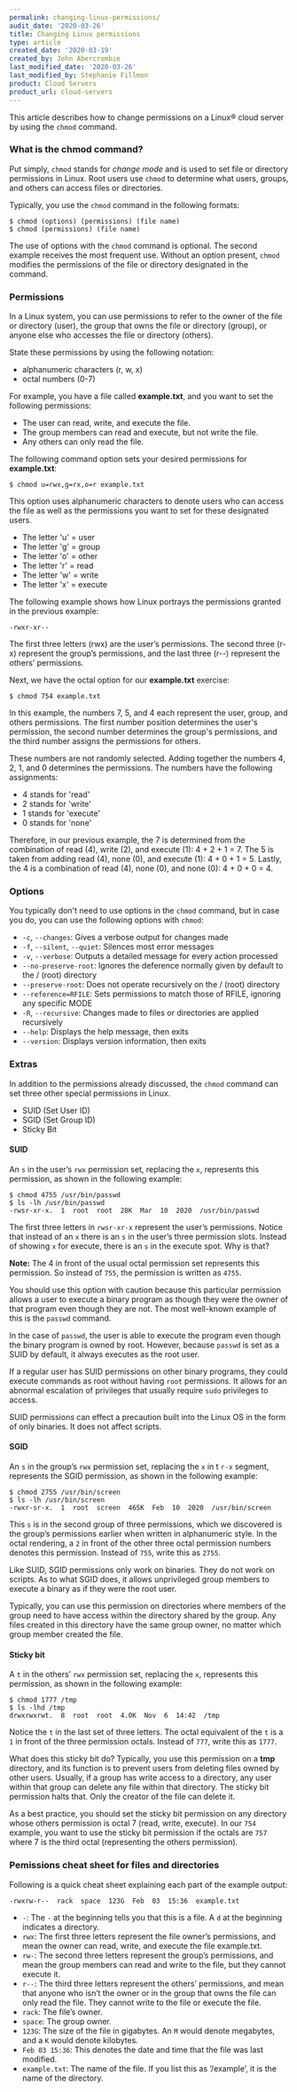 ```yaml
---
permalink: changing-linux-permissions/
audit_date: '2020-03-26'
title: Changing Linux permissions
type: article
created_date: '2020-03-19'
created_by: John Abercrombie
last_modified_date: '2020-03-26'
last_modified_by: Stephanie Fillmon
product: Cloud Servers
product_url: cloud-servers
---
```


This article describes how to change permissions on a Linux&reg; cloud server by using the `chmod` command.

### What is the chmod command?

Put simply, `chmod` stands for *change mode* and is used to set file or directory permissions in Linux. Root users use `chmod` to determine what users, groups, and others can access files or directories.

Typically, you use the `chmod` command in the following formats:

    $ chmod (options) (permissions) (file name)
    $ chmod (permissions) (file name)

The use of options with the `chmod` command is optional. The second example receives the most frequent use. Without an option present, `chmod` modifies the permissions of the file or directory designated in the command.

### Permissions

In a Linux system, you can use permissions to refer to the owner of the file or directory (user), the group that owns the file or directory (group), or anyone else who accesses the file or directory (others).

State these permissions by using the following notation:

  - alphanumeric characters (r, w, x)
  - octal numbers (0-7)

For example, you have a file called **example.txt**, and you want to set the following permissions:

  - The user can read, write, and execute the file.
  - The group members can read and execute, but not write the file.
  - Any others can only read the file.

The following command option sets your desired permissions for **example.txt**:

    $ chmod u=rwx,g=rx,o=r example.txt

This option uses alphanumeric characters to denote users who can access the file as well as the permissions you want to set for these designated users.

  - The letter 'u' = user
  - The letter 'g' = group
  - The letter 'o' = other
  - The letter 'r' = read
  - The letter 'w' = write
  - The letter 'x' = execute

The following example shows how Linux portrays the permissions granted in the previous example:

    -rwxr-xr--

The first three letters (rwx) are the user’s permissions. The second three (r-x) represent the group’s permissions, and the last three (r--) represent the others’ permissions.

Next, we have the octal option for our **example.txt** exercise:

    $ chmod 754 example.txt

In this example, the numbers 7, 5, and 4 each represent the user, group, and others permissions. The first number position determines the user's permission, the second number determines the group's permissions, and the third number assigns the permissions for others.

These numbers are not randomly selected. Adding together the numbers 4, 2, 1, and 0 determines the permissions. The numbers have the following assignments: 

  - 4 stands for 'read'
  - 2 stands for 'write'
  - 1 stands for 'execute'
  - 0 stands for 'none'

Therefore, in our previous example, the 7 is determined from the combination of read (4), write (2), and execute (1): 4 + 2 + 1 = 7. The 5 is taken from adding read (4), none (0), and execute (1): 4 + 0 + 1 = 5. Lastly, the 4 is a combination of read (4), none (0), and none (0): 4 + 0 + 0 = 4.

### Options

You typically don't need to use options in the `chmod` command, but in case you do, you can
use the following options with `chmod`:

- `-c`, `--changes`: Gives a verbose output for changes made
- `-f`, `--silent`, `--quiet`: Silences most error messages
- `-v`, `--verbose`: Outputs a detailed message for every action processed
- `--no-preserve-root`: Ignores the deference normally given by default to the / (root) directory
- `--preserve-root`: Does not operate recursively on the / (root) directory
- `--reference=RFILE`: Sets permissions to match those of RFILE, ignoring any specific MODE
- `-R`, `--recursive`: Changes made to files or directories are applied recursively
- `--help`: Displays the help message, then exits
- `--version`: Displays version information, then exits


### Extras

In addition to the permissions already discussed, the `chmod` command can set
three other special permissions in Linux.

  - SUID (Set User ID)
  - SGID (Set Group ID)
  - Sticky Bit

#### SUID

An `s` in the user’s `rwx` permission set, replacing the `x`, represents this permission, as shown in the following example:

    $ chmod 4755 /usr/bin/passwd
    $ ls -lh /usr/bin/passwd
    -rwsr-xr-x.  1  root  root  28K  Mar  10  2020  /usr/bin/passwd

The first three letters in `rwsr-xr-x` represent the user’s permissions. Notice that instead of an `x` there is an `s` in the user’s three permission slots. Instead of showing `x` for execute, there is an `s` in the execute spot. Why is that?

**Note:** The 4 in front of the usual octal permission set represents this permission. So instead of `755`, the permission is written as `4755`.

You should use this option with caution because this particular permission allows a user to execute a binary program as though they were the owner of that program even though they are not. The most well-known example of this is the `passwd` command.

In the case of `passwd`, the user is able to execute the program even though the binary program is owned by root. However, because `passwd` is set as a SUID by default, it always executes as the root user.

If a regular user has SUID permissions on other binary programs, they could execute commands as root without having `root` permissions. It allows for an abnormal escalation of privileges that usually require `sudo` privileges to access.

SUID permissions can effect a precaution built into the Linux OS in the form of only binaries. It does not affect scripts.

#### SGID

An `s` in the group’s `rwx` permission set, replacing the `x` in t `r-x` segment, represents the SGID permission, as shown in the following example:

    $ chmod 2755 /usr/bin/screen
    $ ls -lh /usr/bin/screen
    -rwxr-sr-x.  1  root  screen  465K  Feb  10  2020  /usr/bin/screen

This `s` is in the second group of three permissions, which we discovered is the group’s permissions earlier when written in alphanumeric style. In the octal rendering, a `2` in front of the other three octal permission numbers denotes this permission. Instead of `755`, write this as `2755`.

Like SUID, SGID permissions only work on binaries. They do not work on scripts. As to what SGID does, it allows unprivileged group members to execute a binary as if they were the root user.

Typically, you can use this permission on directories where members of the group need to have access within the directory shared by the group. Any files created in this directory have the same group owner, no matter which group member created the file.

#### Sticky bit

A `t` in the others’ `rwx` permission set, replacing the `x`, represents this permission, as shown in the following example:

    $ chmod 1777 /tmp
    $ ls -lhd /tmp
    drwxrwxrwt.  8  root  root  4.0K  Nov  6  14:42  /tmp

Notice the `t` in the last set of three letters. The octal equivalent of the `t` is a `1` in front of the three permission octals. Instead of `777`, write this as `1777`.

What does this sticky bit do? Typically, you use this permission on a **tmp** directory, and its function is to prevent users from deleting files owned by other users. Usually, if a group has write access to a directory, any user within that group can delete any file within that directory. The sticky bit permission halts that. Only the creator of the file can delete it.

As a best practice, you should set the sticky bit permission on any directory whose others permission is octal 7 (read, write, execute). In our `754` example, you want to use the sticky bit permission if the octals are `757` where 7 is the third octal (representing the others permission).

### Pemissions cheat sheet for files and directories

Following is a quick cheat sheet explaining each part of the example output:

    -rwxrw-r--  rack  space  123G  Feb  03  15:36  example.txt

- `-`: The `-` at the beginning tells you that this is a file. A `d` at the beginning indicates a directory.
- `rwx`: The first three letters represent the file owner’s permissions, and mean the owner can read, write, and execute the file example.txt.
- `rw-`: The second three letters represent the group’s permissions, and mean the group members can read and write to the file, but they cannot execute it.
- `r--`: The third three letters represent the others’ permissions, and mean that anyone who isn’t the owner or in the group that owns the file can only read the file. They cannot write to the file or execute the file.
- `rack`: The file’s owner.
- `space`: The group owner.
- `123G`: The size of the file in gigabytes. An `M` would denote megabytes, and a `K` would denote kilobytes.
- `Feb 03 15:36`: This denotes the date and time that the file was last modified.
- `example.txt`: The name of the file. If you list this as ‘/example’, it is the name of the directory.

